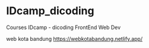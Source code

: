 # IDcamp_dicoding
Courses IDcamp - dicoding FrontEnd Web Dev

web kota bandung
https://webkotabandung.netlify.app/
